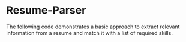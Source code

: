 # Resume-Parser
The following code demonstrates a basic approach to extract relevant information from a resume and match it with a list of required skills.
